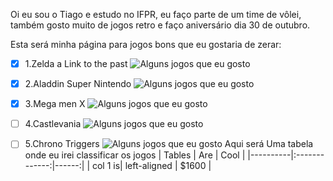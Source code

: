 Oi eu sou o Tiago e estudo no IFPR, eu faço parte de um time de vôlei, também gosto muito de jogos retro e faço aniversário dia 30 de outubro.

Esta será minha página para jogos bons que eu gostaria de zerar:
- [x] 1.Zelda a Link to the past
![Alguns jogos que eu gosto](https://i0.wp.com/guarientoportal.com/wp-content/uploads/2021/07/The-Legend-of-Zelda-A-Link-to-the-Past-Nintendo-Game-Analise.png?fit=1920%2C1080&ssl=1)
- [x] 2.Aladdin Super Nintendo
![Alguns jogos que eu gosto](https://criticalhits.com.br/wp-content/uploads/2021/03/maxresdefault-5-1.jpg)
- [x] 3.Mega men X
![Alguns jogos que eu gosto](https://sm.ign.com/ign_br/screenshot/default/mega-man-x_uk8d.jpg)
- [ ] 4.Castlevania
![Alguns jogos que eu gosto](https://i.ytimg.com/vi/IJqCzUBUPzw/hq720.jpg?sqp=-oaymwEhCK4FEIIDSFryq4qpAxMIARUAAAAAGAElAADIQj0AgKJD&rs=AOn4CLBI-sOUtS0U36Z5GRnJu9gy0_L0MQ)
- [ ] 5.Chrono Triggers
![Alguns jogos que eu gosto](https://s.zst.com.br/cms-assets/2021/06/personagens-de-chrono-trigger-1-.png)
Aqui será Uma tabela onde eu irei classificar os jogos
| Tables | Are | Cool | |----------|:-------------:|------:| | col 1 is| left-aligned | $1600 |


